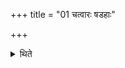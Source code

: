 +++
title = "01 चत्वारः षडहाः"

+++

<details><summary>थिते</summary>

1. There are four six-day-sacrifices. 
</details>
